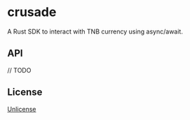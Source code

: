 # crusade

A Rust SDK to interact with TNB currency using async/await.

## API

// TODO

## License

[Unlicense](./UNLICENSE)
